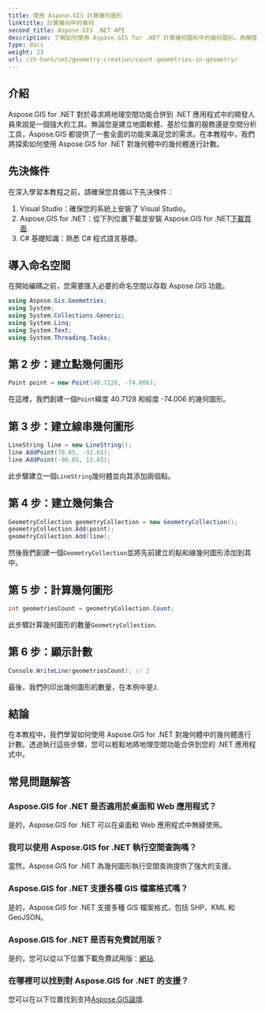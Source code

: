 ```yaml
---
title: 使用 Aspose.GIS 計算幾何圖形
linktitle: 計算幾何中的幾何
second_title: Aspose.GIS .NET API
description: 了解如何使用 Aspose.GIS for .NET 計算幾何圖形中的幾何圖形。為開發人員提供帶有程式碼範例的逐步教學。
type: docs
weight: 23
url: /zh-hant/net/geometry-creation/count-geometries-in-geometry/
---
```

## 介紹
Aspose.GIS for .NET 對於尋求將地理空間功能合併到 .NET 應用程式中的開發人員來說是一個強大的工具。無論您是建立地圖軟體、基於位置的服務還是空間分析工具，Aspose.GIS 都提供了一套全面的功能來滿足您的需求。在本教程中，我們將探索如何使用 Aspose.GIS for .NET 對幾何體中的幾何體進行計數。
## 先決條件
在深入學習本教程之前，請確保您具備以下先決條件：
1. Visual Studio：確保您的系統上安裝了 Visual Studio。
2. Aspose.GIS for .NET：從下列位置下載並安裝 Aspose.GIS for .NET[下載頁面](https://releases.aspose.com/gis/net/).
3. C# 基礎知識：熟悉 C# 程式語言基礎。

## 導入命名空間
在開始編碼之前，您需要匯入必要的命名空間以存取 Aspose.GIS 功能。

```csharp
using Aspose.Gis.Geometries;
using System;
using System.Collections.Generic;
using System.Linq;
using System.Text;
using System.Threading.Tasks;
```

## 第 2 步：建立點幾何圖形
```csharp
Point point = new Point(40.7128, -74.006);
```
在這裡，我們創建一個`Point`緯度 40.7128 和經度 -74.006 的幾何圖形。
## 第 3 步：建立線串幾何圖形
```csharp
LineString line = new LineString();
line.AddPoint(78.65, -32.65);
line.AddPoint(-98.65, 12.65);
```
此步驟建立一個`LineString`幾何體並向其添加兩個點。
## 第 4 步：建立幾何集合
```csharp
GeometryCollection geometryCollection = new GeometryCollection();
geometryCollection.Add(point);
geometryCollection.Add(line);
```
然後我們創建一個`GeometryCollection`並將先前建立的點和線幾何圖形添加到其中。
## 第 5 步：計算幾何圖形
```csharp
int geometriesCount = geometryCollection.Count;
```
此步驟計算幾何圖形的數量`GeometryCollection`.
## 第 6 步：顯示計數
```csharp
Console.WriteLine(geometriesCount); // 2
```
最後，我們列印出幾何圖形的數量，在本例中是`2`.

## 結論
在本教程中，我們學習如何使用 Aspose.GIS for .NET 對幾何體中的幾何體進行計數。透過執行這些步驟，您可以輕鬆地將地理空間功能合併到您的 .NET 應用程式中。
## 常見問題解答
### Aspose.GIS for .NET 是否適用於桌面和 Web 應用程式？
是的，Aspose.GIS for .NET 可以在桌面和 Web 應用程式中無縫使用。
### 我可以使用 Aspose.GIS for .NET 執行空間查詢嗎？
當然，Aspose.GIS for .NET 為幾何圖形執行空間查詢提供了強大的支援。
### Aspose.GIS for .NET 支援各種 GIS 檔案格式嗎？
是的，Aspose.GIS for .NET 支援多種 GIS 檔案格式，包括 SHP、KML 和 GeoJSON。
### Aspose.GIS for .NET 是否有免費試用版？
是的，您可以從以下位置下載免費試用版：[網站](https://releases.aspose.com/).
### 在哪裡可以找到對 Aspose.GIS for .NET 的支援？
您可以在以下位置找到支持[Aspose.GIS論壇](https://forum.aspose.com/c/gis/33).